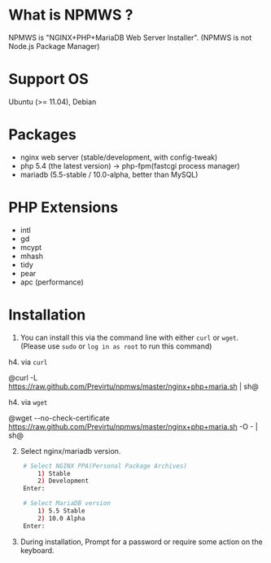 # What is NPMWS ?

NPMWS is "NGINX+PHP+MariaDB Web Server Installer".
(NPMWS is not Node.js Package Manager)

# Support OS

Ubuntu (>= 11.04), Debian

# Packages

* nginx web server (stable/development, with config-tweak)
* php 5.4 (the latest version) -> php-fpm(fastcgi process manager)
* mariadb (5.5-stable / 10.0-alpha, better than MySQL)

# PHP Extensions

* intl
* gd
* mcypt
* mhash
* tidy
* pear
* apc (performance)

# Installation

1. You can install this via the command line with either `curl` or `wget`. (Please use `sudo` or `log in as root` to run this command)

h4. via `curl`

@curl -L https://raw.github.com/Previrtu/npmws/master/nginx+php+maria.sh | sh@

h4. via `wget`

@wget --no-check-certificate https://raw.github.com/Previrtu/npmws/master/nginx+php+maria.sh -O - | sh@

2. Select nginx/mariadb version.
```bash
	# Select NGINX PPA(Personal Package Archives)
		1) Stable
		2) Development
	Enter: 

	# Select MariaDB version
		1) 5.5 Stable
		2) 10.0 Alpha
	Enter: 
```

3. During installation, Prompt for a password or require some action on the keyboard.


